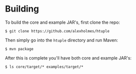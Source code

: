 # Building

To build the core and example JAR's, first clone the repo:

    $ git clone https://github.com/alexholmes/htuple

Then simply go into the `htuple` directory and run Maven:

    $ mvn package

After this is complete you'll have both core and example JAR's:

    $ ls core/target/* examples/target/*
